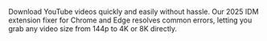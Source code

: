 Download YouTube videos quickly and easily without hassle. Our 2025 IDM extension fixer for Chrome and Edge resolves common errors, letting you grab any video size from 144p to 4K or 8K directly.
